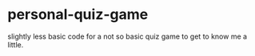 # personal-quiz-game
slightly less basic code for a not so basic quiz game to get to know me a little.
